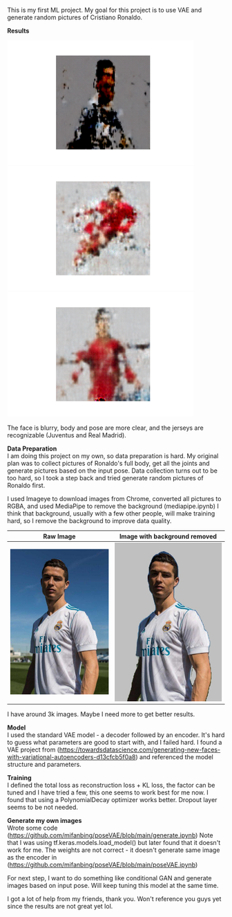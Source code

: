 This is my first ML project. My goal for this project is to use VAE and generate random pictures of Cristiano Ronaldo.

**Results**

![](https://github.com/mifanbing/poseVAE/blob/main/result_15.png) ![](https://github.com/mifanbing/poseVAE/blob/main/CR0.png) ![](https://github.com/mifanbing/poseVAE/blob/main/CR29.png)

The face is blurry, body and pose are more clear, and the jerseys are recognizable (Juventus and Real Madrid).

**Data Preparation**\
I am doing this project on my own, so data preparation is hard. My original plan was to collect pictures of Ronaldo's full body, get all the joints and generate pictures based on the input pose. Data collection turns out to be too hard, so I took a step back and tried generate random pictures of Ronaldo first.

I used Imageye to download images from Chrome, converted all pictures to RGBA, and used MediaPipe to remove the background (mediapipe.ipynb)
I think that background, usually with a few other people, will make training hard, so I remove the background to improve data quality.

Raw Image          |  Image with background removed
:-------------------------:|:-------------------------:
![](https://github.com/mifanbing/poseVAE/blob/main/rawImage.jpg) | ![](https://github.com/mifanbing/poseVAE/blob/main/imageRemoveBackground.jpg)

I have around 3k images. Maybe I need more to get better results.

**Model**\
I used the standard VAE model - a decoder followed by an encoder. It's hard to guess what parameters are good to start with, and I failed hard. I found a VAE project from (https://towardsdatascience.com/generating-new-faces-with-variational-autoencoders-d13cfcb5f0a8) and referenced the model structure and parameters.

**Training**\
I defined the total loss as reconstruction loss + KL loss, the factor can be tuned and I have tried a few, this one seems to work best for me now. 
I found that using a PolynomialDecay optimizer works better. 
Dropout layer seems to be not needed.

**Generate my own images**\
Wrote some code (https://github.com/mifanbing/poseVAE/blob/main/generate.ipynb)
Note that I was using tf.keras.models.load_model() but later found that it doesn't work for me. The weights are not correct - it doesn't generate same image as the encoder in (https://github.com/mifanbing/poseVAE/blob/main/poseVAE.ipynb)

For next step, I want to do something like conditional GAN and generate images based on input pose. Will keep tuning this model at the same time.

I got a lot of help from my friends, thank you. Won't reference you guys yet since the results are not great yet lol.
